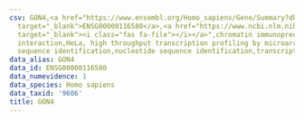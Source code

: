 ```yaml
---
csv: GON4,<a href="https://www.ensembl.org/Homo_sapiens/Gene/Summary?db=core;g=ENSG00000116580"
  target="_blank">ENSG00000116580</a>,<a href="https://www.ncbi.nlm.nih.gov/pubmed/17216044"
  target="_blank"><i class="fas fa-file"></i></a>",chromatin immunoprecipitation assay,direct
  interaction,HeLa, high throughput transcription profiling by microarray,nucleotide
  sequence identification,nucleotide sequence identification,transcriptional regulation,
data_alias: GON4
data_id: ENSG00000116580
data_numevidence: 1
data_species: Homo sapiens
data_taxid: '9606'
title: GON4
---
```

